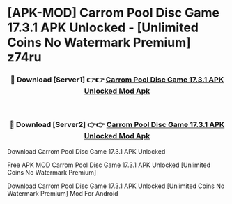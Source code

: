 # [APK-MOD] Carrom Pool  Disc Game 17.3.1 APK Unlocked - [Unlimited Coins No Watermark Premium] z74ru



<div align="center">
<h3>🔴 Download [Server1] 👉👉 <a href="https://momento.my/?title=Carrom_Pool__Disc_Game_17.3.1_APK_Unlocked">Carrom Pool  Disc Game 17.3.1 APK Unlocked Mod Apk</a></h3><br>

<h3>🔴 Download [Server2] 👉👉 <a href="https://momento.my/?title=Carrom_Pool__Disc_Game_17.3.1_APK_Unlocked">Carrom Pool  Disc Game 17.3.1 APK Unlocked Mod Apk</a></h3>
</div>



Download Carrom Pool  Disc Game 17.3.1 APK Unlocked 

Free APK MOD Carrom Pool  Disc Game 17.3.1 APK Unlocked [Unlimited Coins No Watermark Premium]

Download Carrom Pool  Disc Game 17.3.1 APK Unlocked [Unlimited Coins No Watermark Premium] Mod For Android
